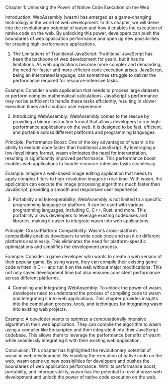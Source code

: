 Chapter 1: Unlocking the Power of Native Code Execution on the Web

Introduction:
WebAssembly (wasm) has emerged as a game-changing technology in the world of web development. In this chapter, we will delve into the revolutionary potential of wasm and how it enables the execution of native code on the web. By unlocking this power, developers can push the boundaries of web application performance and open up new possibilities for creating high-performance applications.

1. The Limitations of Traditional JavaScript:
Traditional JavaScript has been the backbone of web development for years, but it has its limitations. As web applications become more complex and demanding, the need for faster and more efficient code execution arises. JavaScript, being an interpreted language, can sometimes struggle to deliver the performance required for resource-intensive tasks.

Example:
Consider a web application that needs to process large datasets or perform complex mathematical calculations. JavaScript's performance may not be sufficient to handle these tasks efficiently, resulting in slower execution times and a subpar user experience.

2. Introducing WebAssembly:
WebAssembly comes to the rescue by providing a binary instruction format that allows developers to run high-performance applications on the web. It is designed to be fast, efficient, and portable across different platforms and programming languages.

Principle: Performance Boost:
One of the key advantages of wasm is its ability to execute code faster than traditional JavaScript. By leveraging a low-level binary format, wasm eliminates the need for interpretation, resulting in significantly improved performance. This performance boost enables web applications to handle resource-intensive tasks seamlessly.

Example:
Imagine a web-based image editing application that needs to apply complex filters to high-resolution images in real-time. With wasm, the application can execute the image processing algorithms much faster than JavaScript, providing a smooth and responsive user experience.

3. Portability and Interoperability:
WebAssembly is not limited to a specific programming language or platform. It can be used with various programming languages, including C, C++, Rust, and more. This portability allows developers to leverage existing codebases and libraries, making it easier to integrate wasm into web applications.

Principle: Cross-Platform Compatibility:
Wasm's cross-platform compatibility enables developers to write code once and run it on different platforms seamlessly. This eliminates the need for platform-specific optimizations and simplifies the development process.

Example:
Consider a game developer who wants to create a web version of their popular game. By using wasm, they can compile their existing game code written in C++ and run it on the web without major modifications. This not only saves development time but also ensures consistent performance across different platforms.

4. Compiling and Integrating WebAssembly:
To unlock the power of wasm, developers need to understand the process of compiling code to wasm and integrating it into web applications. This chapter provides insights into the compilation process, tools, and techniques for integrating wasm into existing web projects.

Example:
A developer wants to optimize a computationally intensive algorithm in their web application. They can compile the algorithm to wasm using a compiler like Emscripten and then integrate it into their JavaScript codebase. This allows them to leverage the performance benefits of wasm while seamlessly integrating it with their existing web application.

Conclusion:
This chapter has highlighted the revolutionary potential of wasm in web development. By enabling the execution of native code on the web, wasm opens up new possibilities for developers and pushes the boundaries of web application performance. With its performance boost, portability, and interoperability, wasm has the potential to revolutionize web development and unlock the power of native code execution on the web.